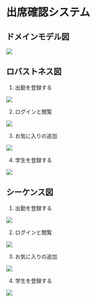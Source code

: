# 出席確認システム 
## ドメインモデル図
<img src="domain_model.jpg">

## ロバストネス図
1. 出勤を登録する
<img src="robustness1.jpg">

2. ログインと閲覧
<img src="robustness2.jpg">

3. お気に入りの追加
<img src="robustness3.jpg">

4. 学生を登録する
<img src="robustness4.jpg">

## シーケンス図
1. 出勤を登録する
<img src="sequence1.jpg">

2. ログインと閲覧
<img src="sequence2.jpg">

3. お気に入りの追加
<img src="sequence3.jpg">

4. 学生を登録する
<img src="sequence4.jpg">
